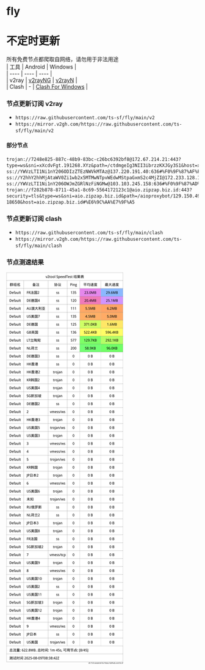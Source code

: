 # fly
# 不定时更新
所有免费节点都爬取自网络，请勿用于非法用途  
|  工具  | Android  | Windows  |  
|  ----  | ----   | ----  |  
| v2ray  | [v2rayNG](https://github.com/2dust/v2rayNG/releases) | [v2rayN](https://github.com/2dust/v2rayN/releases) |  
| Clash  | - | [Clash For Windows](https://github.com/2dust/clashN/releases) | 
  
### 节点更新订阅  v2ray
- `https://raw.githubusercontent.com/ts-sf/fly/main/v2`  
- `https://mirror.v2gh.com/https://raw.githubusercontent.com/ts-sf/fly/main/v2`  

#### 部分节点  
``` 
trojan://7248e825-887c-48b9-83bc-c26bc6392bf8@172.67.214.21:443?type=ws&sni=xXcdvFgt.191268.XYz&path=/ctdmgeIg3NII3ibrzzKXJGy3S1&host=xXcdvFgt.191268.XYz#%F0%9F%87%BA%F0%9F%87%B8US%E7%BE%8E%E5%9B%BD
ss://YWVzLTI1Ni1nY206ODIzZTEzNWVkMTAz@137.220.191.40:636#%F0%9F%87%AF%F0%9F%87%B5JP%E6%97%A5%E6%9C%AC
ss://Y2hhY2hhMjAtaWV0Zi1wb2x5MTMwNTpvWEdwMStpaGxmS2c4MjZI@172.233.128.126:1866#%F0%9F%87%BA%F0%9F%87%B8US%E7%BE%8E%E5%9B%BD2
ss://YWVzLTI1Ni1nY206OWJmZGRlNzFiNGMw@103.103.245.158:636#%F0%9F%87%AD%F0%9F%87%B0HK%E9%A6%99%E6%B8%AF
trojan://f282b878-8711-45a1-8c69-5564172123c1@aio.zipzap.biz.id:443?security=tls&type=ws&sni=aio.zipzap.biz.id&path=/aioproxybot/129.150.49.58-18650&host=aio.zipzap.biz.id#%E6%9C%AA%E7%9F%A5
```
### 节点更新订阅  clash
- `https://raw.githubusercontent.com/ts-sf/fly/main/clash`  
- `https://mirror.v2gh.com/https://raw.githubusercontent.com/ts-sf/fly/main/clash`  

### 节点测速结果
![image](traffic.png)

